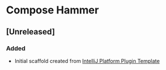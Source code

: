 <!-- Keep a Changelog guide -> https://keepachangelog.com -->

# Compose Hammer

## [Unreleased]
### Added
- Initial scaffold created from [IntelliJ Platform Plugin Template](https://github.com/JetBrains/intellij-platform-plugin-template)
